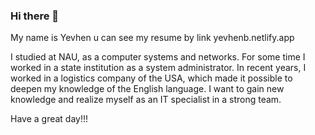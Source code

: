 ### Hi there 👋

My name is Yevhen u can see my resume by link yevhenb.netlify.app

I studied at NAU, as a computer systems and networks. For some time I worked in a state institution as a system administrator. In recent years, I worked in a logistics company of the USA, which made it possible to deepen my knowledge of the English language. I want to gain new knowledge and realize myself as an IT specialist in a strong team.

Have a great day!!! 
